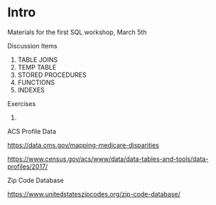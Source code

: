# Intro

Materials for the first SQL workshop, March 5th

Discussion Items

1. TABLE JOINS
2. TEMP TABLE
3. STORED PROCEDURES
4. FUNCTIONS
5. INDEXES

Exercises

1. 

ACS Profile Data

https://data.cms.gov/mapping-medicare-disparities

https://www.census.gov/acs/www/data/data-tables-and-tools/data-profiles/2017/

Zip Code Database

https://www.unitedstateszipcodes.org/zip-code-database/

